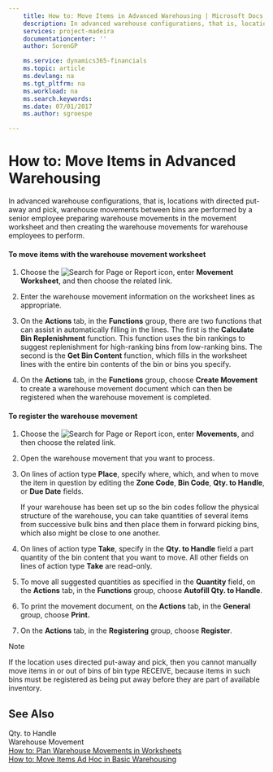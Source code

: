 ```yaml
---
    title: How to: Move Items in Advanced Warehousing | Microsoft Docs
    description: In advanced warehouse configurations, that is, locations with directed put-away and pick, warehouse movements between bins are performed by a senior employee preparing warehouse movements in the movement worksheet and then creating the warehouse movements for warehouse employees to perform.
    services: project-madeira
    documentationcenter: ''
    author: SorenGP

    ms.service: dynamics365-financials
    ms.topic: article
    ms.devlang: na
    ms.tgt_pltfrm: na
    ms.workload: na
    ms.search.keywords:
    ms.date: 07/01/2017
    ms.author: sgroespe

---
```

# How to: Move Items in Advanced Warehousing
In advanced warehouse configurations, that is, locations with directed put-away and pick, warehouse movements between bins are performed by a senior employee preparing warehouse movements in the movement worksheet and then creating the warehouse movements for warehouse employees to perform.  
  
#### To move items with the warehouse movement worksheet  
  
1.  Choose the ![Search for Page or Report](media/ui-search/search_small.png "Search for Page or Report icon") icon, enter **Movement Worksheet**, and then choose the related link.  
  
2.  Enter the warehouse movement information on the worksheet lines as appropriate.  
  
3.  On the **Actions** tab, in the **Functions** group, there are two functions that can assist in automatically filling in the lines. The first is the **Calculate Bin Replenishment** function. This function uses the bin rankings to suggest replenishment for high-ranking bins from low-ranking bins. The second is the **Get Bin Content** function, which fills in the worksheet lines with the entire bin contents of the bin or bins you specify.  
  
4.  On the **Actions** tab, in the **Functions** group, choose **Create Movement** to create a warehouse movement document which can then be registered when the warehouse movement is completed.  
  
#### To register the warehouse movement  
  
1.  Choose the ![Search for Page or Report](media/ui-search/search_small.png "Search for Page or Report icon") icon, enter **Movements**, and then choose the related link.  
  
2.  Open the warehouse movement that you want to process.  
  
3.  On lines of action type **Place**, specify where, which, and when to move the item in question by editing the **Zone Code**, **Bin Code**, **Qty. to Handle**, or **Due Date** fields.  
  
     If your warehouse has been set up so the bin codes follow the physical structure of the warehouse, you can take quantities of several items from successive bulk bins and then place them in forward picking bins, which also might be close to one another.  
  
4.  On lines of action type **Take**, specify in the **Qty. to Handle** field a part quantity of the bin content that you want to move. All other fields on lines of action type **Take** are read-only.  
  
5.  To move all suggested quantities as specified in the **Quantity** field, on the **Actions** tab, in the **Functions** group, choose **Autofill Qty. to Handle**.  
  
6.  To print the movement document, on the **Actions** tab, in the **General** group, choose  **Print.**  
  
7.  On the **Actions** tab, in the **Registering** group, choose **Register**.  
  
> [!NOTE]  
>  If the location uses directed put-away and pick, then you cannot manually move items in or out of bins of bin type RECEIVE, because items in such bins must be registered as being put away before they are part of available inventory.  
  
## See Also  
 Qty. to Handle   
 Warehouse Movement   
 [How to: Plan Warehouse Movements in Worksheets](../how-to-plan-warehouse-movements-in-worksheets.md)   
 [How to: Move Items Ad Hoc in Basic Warehousing](../how-to-move-items-ad-hoc-in-basic-warehousing.md)
